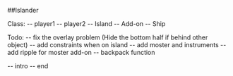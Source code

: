 ##Islander

Class:
-- player1
-- player2
-- Island
-- Add-on
-- Ship


Todo:
-- fix the overlay problem (Hide the bottom half if behind other object)
-- add constraints when on island
-- add moster and instruments
-- add ripple for moster add-on
-- backpack function

-- intro
-- end

